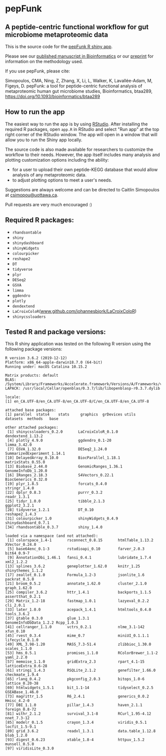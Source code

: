 # pepFunk

## A peptide-centric functional workflow for gut microbiome metaproteomic data

This is the source code for the [pepFunk R shiny app](https://shiny.imetalab.ca/pepFunk). 

Please see our [published manuscript in Bioinformatics](https://doi.org/10.1093/bioinformatics/btaa289) or our [preprint](https://www.biorxiv.org/content/10.1101/854976v1) for information on the methodology used.

If you use pepFunk, please cite:

Simopoulos, CMA, Ning, Z, Zhang, X, Li, L, Walker, K, Lavallée-Adam, M, Figeys, D. pepFunk: a tool for peptide-centric functional analysis of metaproteomic human gut microbiome studies, Bioinformatics, btaa289, https://doi.org/10.1093/bioinformatics/btaa289

## How to run the app

The easiest way to run the app is by using [RStudio](https://rstudio.com).
After installing the required R packages, open `app.R` in RStudio and select "Run app" at the top right corner of the RStudio window.
The app will open in a window that will allow you to run the Shiny app locally. 

The source code is also made available for researchers to customize the workflow to their needs. However, the app itself includes many analysis and plotting customization options including the ability:
- for a user to upload their own peptide-KEGG database that would allow analysis of any metaproteomic data.
- to adjust plotting options to meet a user's needs.

Suggestions are always welcome and can be directed to Caitlin Simopoulos at csimopou@uottawa.ca.

Pull requests are very much encouraged :)

## Required R packages:
- `rhandsontable`
- `shiny`
- `shinydashboard`
- `shinyWidgets`
- `colourpicker`
- `reshape2`
- `DT`
- `tidyverse`
- `plyr` 
- `DESeq2` 
- `GSVA` 
- `limma` 
- `ggdendro` 
- `plotly` 
- `dendextend` 
- `LaCroixColoR`(www.github.com/johannesbjork/LaCroixColoR)
- `shinycssloaders` 


## Tested R and package versions:

This R shiny application was tested on the following R version using the following package versions:

```
R version 3.6.2 (2019-12-12)
Platform: x86_64-apple-darwin18.7.0 (64-bit)
Running under: macOS Catalina 10.15.2

Matrix products: default
BLAS:   /System/Library/Frameworks/Accelerate.framework/Versions/A/Frameworks/vecLib.framework/Versions/A/libBLAS.dylib
LAPACK: /usr/local/Cellar/openblas/0.3.7/lib/libopenblasp-r0.3.7.dylib

locale:
[1] en_CA.UTF-8/en_CA.UTF-8/en_CA.UTF-8/C/en_CA.UTF-8/en_CA.UTF-8

attached base packages:
[1] parallel  stats4    stats     graphics  grDevices utils     datasets  methods   base     

other attached packages:
 [1] shinycssloaders_0.2.0       LaCroixColoR_0.1.0          dendextend_1.13.2          
 [4] plotly_4.9.0                ggdendro_0.1-20             limma_3.42.0               
 [7] GSVA_1.32.0                 DESeq2_1.24.0               SummarizedExperiment_1.14.1
[10] DelayedArray_0.10.0         BiocParallel_1.18.1         matrixStats_0.55.0         
[13] Biobase_2.44.0              GenomicRanges_1.36.1        GenomeInfoDb_1.20.0        
[16] IRanges_2.18.3              S4Vectors_0.22.1            BiocGenerics_0.32.0        
[19] plyr_1.8.5                  forcats_0.4.0               stringr_1.4.0              
[22] dplyr_0.8.3                 purrr_0.3.2                 readr_1.3.1                
[25] tidyr_1.0.0                 tibble_2.1.3                ggplot2_3.2.1              
[28] tidyverse_1.2.1             DT_0.10                     reshape2_1.4.3             
[31] colourpicker_1.0            shinyWidgets_0.4.9          shinydashboard_0.7.1       
[34] rhandsontable_0.3.7         shiny_1.4.0                

loaded via a namespace (and not attached):
 [1] colorspace_1.4-1       rsconnect_0.8.15       htmlTable_1.13.2       XVector_0.24.0        
 [5] base64enc_0.1-3        rstudioapi_0.10        farver_2.0.3           bit64_0.9-7           
 [9] AnnotationDbi_1.46.1   fansi_0.4.1            lubridate_1.7.4        xml2_1.2.2            
[13] splines_3.6.2          geneplotter_1.62.0     knitr_1.25             shinythemes_1.1.2     
[17] zeallot_0.1.0          Formula_1.2-3          jsonlite_1.6           packrat_0.5.0         
[21] broom_0.5.2            annotate_1.62.0        cluster_2.1.0          graph_1.62.0          
[25] compiler_3.6.2         httr_1.4.1             backports_1.1.5        assertthat_0.2.1      
[29] Matrix_1.2-18          fastmap_1.0.1          lazyeval_0.2.2         cli_2.0.1             
[33] later_1.0.0            acepack_1.4.1          htmltools_0.4.0        tools_3.6.2           
[37] gtable_0.3.0           glue_1.3.1             GenomeInfoDbData_1.2.2 Rcpp_1.0.3            
[41] cellranger_1.1.0       vctrs_0.2.1            nlme_3.1-142           xfun_0.10             
[45] rvest_0.3.4            mime_0.7               miniUI_0.1.1.1         lifecycle_0.1.0       
[49] XML_3.98-1.20          MASS_7.3-51.4          zlibbioc_1.30.0        scales_1.1.0          
[53] hms_0.5.1              promises_1.1.0         RColorBrewer_1.1-2     yaml_2.2.0            
[57] memoise_1.1.0          gridExtra_2.3          rpart_4.1-15           latticeExtra_0.6-28   
[61] stringi_1.4.3          RSQLite_2.1.2          genefilter_1.66.0      checkmate_1.9.4       
[65] rlang_0.4.2            pkgconfig_2.0.3        bitops_1.0-6           lattice_0.20-38       
[69] htmlwidgets_1.5.1      bit_1.1-14             tidyselect_0.2.5       GSEABase_1.46.0       
[73] magrittr_1.5           R6_2.4.1               generics_0.0.2         Hmisc_4.2-0           
[77] DBI_1.1.0              pillar_1.4.3           haven_2.1.1            foreign_0.8-72        
[81] withr_2.1.2            survival_3.1-8         RCurl_1.95-4.12        nnet_7.3-12           
[85] modelr_0.1.5           crayon_1.3.4           viridis_0.5.1          locfit_1.5-9.1        
[89] grid_3.6.2             readxl_1.3.1           data.table_1.12.8      blob_1.2.0            
[93] digest_0.6.23          xtable_1.8-4           httpuv_1.5.2           munsell_0.5.0         
[97] viridisLite_0.3.0 
```
